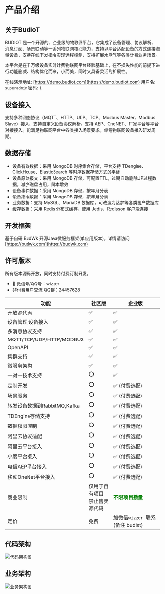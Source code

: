 # 产品介绍

## 关于BudIoT
BUDIOT 是一个开源的、企业级的物联网平台，它集成了设备管理、协议解析、消息订阅、场景联动等一系列物联网核心能力，支持以平台适配设备的方式连接海量设备，支持在线下发指令实现远程控制，支持扩展水电气等各类计费业务场景。

本平台是在千万级设备实时计费物联网平台经验基础上，在不损失性能的前提下进行功能删减、结构优化而来，小而美，同时又具备灵活的扩展性。

在线演示地址: [https://demo.budiot.com](https://demo.budiot.com) 用户名: `superadmin` 密码: `1`

## 设备接入

支持多种网络协议（MQTT、HTTP、UDP、TCP、Modbus Master、Modbus Slave）接入，支持自定义设备协议解析。支持 AEP、OneNET、厂家平台等平台对接接入。能满足物联网平台中各类接入场景要求，缩短物联网设备接入研发周期。

## 数据存储

* 设备有效数据：采用 MongoDB 时序集合存储，平台支持 TDengine、ClickHouse、ElasticSearch 等时序数据存储方式的平替
* 设备原始报文：采用 MongoDB 存储，可配置TTL，过期自动删除UP过程数据，减少磁盘占用，降本增效
* 设备事件数据：采用 MongoDB 存储，按年月分表
* 设备指令数据：采用 MongoDB 存储，按年月分表
* 业务数据：支持 MySQL、MariaDB 数据库，可改造为达梦等各类国产数据库
* 缓存数据：采用 Redis 分布式缓存，使用 Jedis、Redisson 客户端连接

## 开发框架

基于自研 BudWk 开源Java微服务框架(单应用版本)，详情请访问 [https://budwk.com](https://budwk.com)


## 许可版本

所有版本源码开放，同时支持付费订制开发。

* :tada: 微信号/QQ号：wizzer 
* 非付费用户交流 QQ群：24457628

| 功能                         | 社区版 | 企业版                    |
| ---------------------------- | ------ |  ------------------------- |
| 开放源代码                   | ✅      | ✅                         |
| 设备管理,设备接入            | ✅      | ✅                         |
| 多消息协议支持               | ✅      |  ✅                         |
| MQTT/TCP/UDP/HTTP/MODBUS        | ✅      |  ✅                    |
| OpenAPI                   | ✅       | ✅                         |
| 集群支持                     | ✅      |  ✅                       |
| 微服务架构                   | ✅      |  ✅                       |
| 一对一技术支持               | ⭕      | ✅                         |
| 定制开发                    | ⭕      |  ✅ (付费选配)                     |
| 场景服务                    | ⭕      |  ✅ (付费选配)                     |
| 转发设备数据到RabbitMQ,Kafka | ⭕      |  ✅ (付费选配)                       |
| TDEngine存储支持            | ⭕      |  ✅ (付费选配)                      |
| 数据权限控制                 | ⭕      |  ✅ (付费选配)                       |
| 阿里云协议适配               | ⭕      |  ✅ (付费选配)          |
| 阿里云平台接入               | ⭕      |  ✅ (付费选配)          |
| 小度平台接入                 | ⭕      |  ✅ (付费选配)          |
| 电信AEP平台接入              | ⭕      |  ✅ (付费选配)          |
| 移动OneNet平台接入           | ⭕      |  ✅ (付费选配)          |
| 商业限制                    | 仅用于自有项目<br>禁止售卖源代码  | <span style='color:green;font-weight:800'>不限项目数量</span> |
| 定价                         | 免费   |  加微信`wizzer `联系(备注 budiot)    |

## 代码架构

![代码架构图](/01.png)

## 业务架构

![业务架构图](/02.png)



